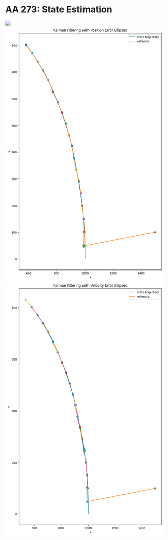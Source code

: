 # AA 273: State Estimation

![](images/p1_simulated.png)
![](images/p1_filter_position_ellipse.png)
![](images/p1_filter_velocity_ellipse.png)
